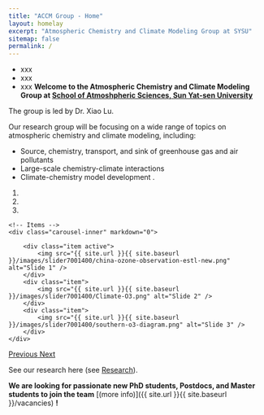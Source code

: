 ```yaml
---
title: "ACCM Group - Home"
layout: homelay
excerpt: "Atmospheric Chemistry and Climate Modeling Group at SYSU"
sitemap: false
permalink: /
---
```

 - xxx
 - xxx
 - xxx
**Welcome to the Atmospheric Chemistry and Climate Modeling Group at [School of Atmoshpheric Sciences, Sun Yat-sen University](https://atmos.sysu.edu.cn/)**

The group is led by Dr. Xiao Lu.

Our research group will be focusing on a wide range of topics on atmospheric chemistry and climate modeling, including:
 - Source, chemistry, transport, and sink of greenhouse gas and air pollutants
 - Large-scale chemistry-climate interactions
 - Climate-chemistry model development . 

<div markdown="0" id="carousel" class="carousel slide" data-ride="carousel" data-interval="5000" data-pause="hover" >
    <!-- Menu -->
    <ol class="carousel-indicators">
        <li data-target="#carousel" data-slide-to="0" class="active"></li>
        <li data-target="#carousel" data-slide-to="1"></li>
        <li data-target="#carousel" data-slide-to="2"></li>
    </ol>

    <!-- Items -->
    <div class="carousel-inner" markdown="0">

        <div class="item active">
            <img src="{{ site.url }}{{ site.baseurl }}/images/slider7001400/china-ozone-observation-estl-new.png" alt="Slide 1" />
        </div>
        <div class="item">
            <img src="{{ site.url }}{{ site.baseurl }}/images/slider7001400/Climate-O3.png" alt="Slide 2" />
        </div>
        <div class="item">
            <img src="{{ site.url }}{{ site.baseurl }}/images/slider7001400/southern-o3-diagram.png" alt="Slide 3" />
        </div>
    </div>
  <a class="left carousel-control" href="#carousel" role="button" data-slide="prev">
    <span class="glyphicon glyphicon-chevron-left" aria-hidden="true"></span>
    <span class="sr-only">Previous</span>
  </a>
  <a class="right carousel-control" href="#carousel" role="button" data-slide="next">
    <span class="glyphicon glyphicon-chevron-right" aria-hidden="true"></span>
    <span class="sr-only">Next</span>
  </a>
</div>




See our research here (see [Research](research)).


 **We are  looking for passionate new PhD students, Postdocs, and Master students to join the team** [(more info)]({{ site.url }}{{ site.baseurl }}/vacancies) **!**

